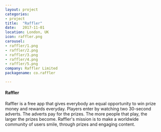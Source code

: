 ```yaml
---
layout: project
categories:
- project
title:  "Raffler"
date:   2017-11-01
location: London, UK
icon: raffler.png
carousel:
- raffler/1.png
- raffler/2.png
- raffler/3.png
- raffler/4.png
- raffler/5.png
company: Raffler Limited
packagename: co.raffler

---
```

#### Raffler

Raffler is a free app that gives everybody an equal opportunity to win prize money and rewards everyday. Players enter by watching two 30-second adverts. The adverts pay for the prizes. The more people that play, the larger the prizes become. Raffler's mission is to make a worldwide community of users smile, through prizes and engaging content.
